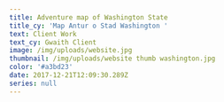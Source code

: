 ```yaml
---
title: Adventure map of Washington State
title_cy: 'Map Antur o Stad Washington '
text: Client Work
text_cy: Gwaith Client
image: /img/uploads/website.jpg
thumbnail: /img/uploads/website thumb washington.jpg
color: '#a3bd23'
date: 2017-12-21T12:09:30.289Z
series: null
---
```


